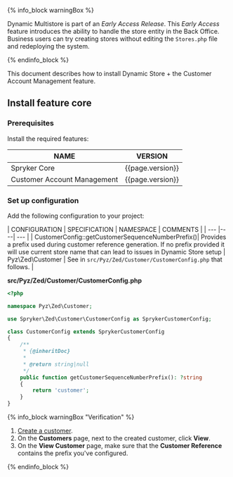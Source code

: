 {% info_block warningBox %}

Dynamic Multistore is part of an *Early Access Release*. This *Early Access* feature introduces the ability to handle the store entity in the Back Office. Business users can try creating stores without editing the `Stores.php` file and redeploying the system.

{% endinfo_block %}

This document describes how to install Dynamic Store + the Customer Account Management feature.

## Install feature core

### Prerequisites

Install the required features:

| NAME | VERSION |
| --- | --- |
| Spryker Core | {{page.version}} |
| Customer Account Management | {{page.version}} |


### Set up configuration

Add the following configuration to your project:

| CONFIGURATION | SPECIFICATION | NAMESPACE | COMMENTS |
| --- |----| --- |
| CustomerConfig::getCustomerSequenceNumberPrefix()| Provides a prefix used during customer reference generation. If no prefix provided it will use current store name that can lead to issues in Dynamic Store setup | Pyz\Zed\Customer | See in `src/Pyz/Zed/Customer/CustomerConfig.php` that follows. |


**src/Pyz/Zed/Customer/CustomerConfig.php**

```php
<?php

namespace Pyz\Zed\Customer;

use Spryker\Zed\Customer\CustomerConfig as SprykerCustomerConfig;

class CustomerConfig extends SprykerCustomerConfig
{
    /**
     * {@inheritDoc}
     *
     * @return string|null
     */
    public function getCustomerSequenceNumberPrefix(): ?string
    {
        return 'customer';
    }
}
```

{% info_block warningBox "Verification" %}

1. [Create a customer](/docs/pbc/all/customer-relationship-management/{{page.version}}/manage-in-the-back-office/customers/create-customers.html).
2. On the **Customers** page, next to the created customer, click **View**.
3. On the **View Customer** page, make sure that the **Customer Reference** contains the prefix you've configured.



{% endinfo_block %}
